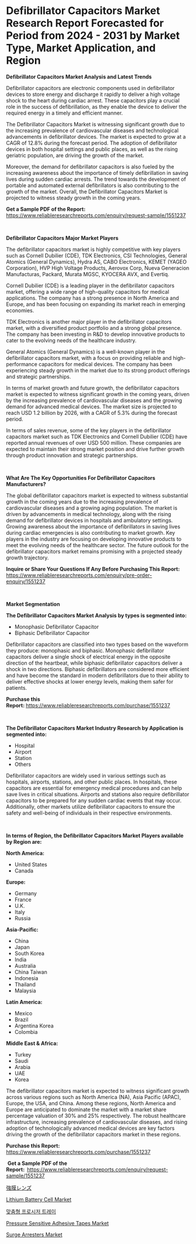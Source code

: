 <p><h1>Defibrillator Capacitors Market Research Report Forecasted for Period from 2024 -  2031 by Market Type, Market Application, and Region</h1></p><p><strong>Defibrillator Capacitors Market Analysis and Latest Trends</strong></p>
<p><p>Defibrillator capacitors are electronic components used in defibrillator devices to store energy and discharge it rapidly to deliver a high voltage shock to the heart during cardiac arrest. These capacitors play a crucial role in the success of defibrillation, as they enable the device to deliver the required energy in a timely and efficient manner.</p><p>The Defibrillator Capacitors Market is witnessing significant growth due to the increasing prevalence of cardiovascular diseases and technological advancements in defibrillator devices. The market is expected to grow at a CAGR of 12.8% during the forecast period. The adoption of defibrillator devices in both hospital settings and public places, as well as the rising geriatric population, are driving the growth of the market.</p><p>Moreover, the demand for defibrillator capacitors is also fueled by the increasing awareness about the importance of timely defibrillation in saving lives during sudden cardiac arrests. The trend towards the development of portable and automated external defibrillators is also contributing to the growth of the market. Overall, the Defibrillator Capacitors Market is projected to witness steady growth in the coming years.</p></p>
<p><strong>Get a Sample PDF of the Report:&nbsp;</strong> <a href="https://www.reliableresearchreports.com/enquiry/request-sample/1551237">https://www.reliableresearchreports.com/enquiry/request-sample/1551237</a></p>
<p>&nbsp;</p>
<p><strong>Defibrillator Capacitors Major Market Players</strong></p>
<p><p>The defibrillator capacitors market is highly competitive with key players such as Cornell Dubilier (CDE), TDK Electronics, CSI Technologies, General Atomics (General Dynamics), Hydra AS, CABO Electronics, KEMET (YAGEO Corporation), HVP High Voltage Products, Aerovox Corp, Nueva Generacion Manufacturas, Packard, Murata MGSC, KYOCERA AVX, and Evertiq.</p><p>Cornell Dubilier (CDE) is a leading player in the defibrillator capacitors market, offering a wide range of high-quality capacitors for medical applications. The company has a strong presence in North America and Europe, and has been focusing on expanding its market reach in emerging economies.</p><p>TDK Electronics is another major player in the defibrillator capacitors market, with a diversified product portfolio and a strong global presence. The company has been investing in R&D to develop innovative products to cater to the evolving needs of the healthcare industry.</p><p>General Atomics (General Dynamics) is a well-known player in the defibrillator capacitors market, with a focus on providing reliable and high-performance capacitors for medical devices. The company has been experiencing steady growth in the market due to its strong product offerings and strategic partnerships.</p><p>In terms of market growth and future growth, the defibrillator capacitors market is expected to witness significant growth in the coming years, driven by the increasing prevalence of cardiovascular diseases and the growing demand for advanced medical devices. The market size is projected to reach USD 1.2 billion by 2026, with a CAGR of 5.3% during the forecast period.</p><p>In terms of sales revenue, some of the key players in the defibrillator capacitors market such as TDK Electronics and Cornell Dubilier (CDE) have reported annual revenues of over USD 500 million. These companies are expected to maintain their strong market position and drive further growth through product innovation and strategic partnerships.</p></p>
<p>&nbsp;</p>
<p><strong>What Are The Key Opportunities For Defibrillator Capacitors Manufacturers?</strong></p>
<p><p>The global defibrillator capacitors market is expected to witness substantial growth in the coming years due to the increasing prevalence of cardiovascular diseases and a growing aging population. The market is driven by advancements in medical technology, along with the rising demand for defibrillator devices in hospitals and ambulatory settings. Growing awareness about the importance of defibrillators in saving lives during cardiac emergencies is also contributing to market growth. Key players in the industry are focusing on developing innovative products to meet the evolving needs of the healthcare sector. The future outlook for the defibrillator capacitors market remains promising with a projected steady growth trajectory.</p></p>
<p><strong>Inquire or Share Your Questions If Any Before Purchasing This Report:</strong> <a href="https://www.reliableresearchreports.com/enquiry/pre-order-enquiry/1551237">https://www.reliableresearchreports.com/enquiry/pre-order-enquiry/1551237</a></p>
<p>&nbsp;</p>
<p><strong>Market Segmentation</strong></p>
<p><strong>The Defibrillator Capacitors Market Analysis by types is segmented into:</strong></p>
<p><ul><li>Monophasic Defibrillator Capacitor</li><li>Biphasic Defibrillator Capacitor</li></ul></p>
<p><p>Defibrillator capacitors are classified into two types based on the waveform they produce: monophasic and biphasic. Monophasic defibrillator capacitors deliver a single shock of electrical energy in the opposite direction of the heartbeat, while biphasic defibrillator capacitors deliver a shock in two directions. Biphasic defibrillators are considered more efficient and have become the standard in modern defibrillators due to their ability to deliver effective shocks at lower energy levels, making them safer for patients.</p></p>
<p><strong>Purchase this Report:&nbsp;</strong><a href="https://www.reliableresearchreports.com/purchase/1551237">https://www.reliableresearchreports.com/purchase/1551237</a></p>
<p>&nbsp;</p>
<p><strong>The Defibrillator Capacitors Market Industry Research by Application is segmented into:</strong></p>
<p><ul><li>Hospital</li><li>Airport</li><li>Station</li><li>Others</li></ul></p>
<p><p>Defibrillator capacitors are widely used in various settings such as hospitals, airports, stations, and other public places. In hospitals, these capacitors are essential for emergency medical procedures and can help save lives in critical situations. Airports and stations also require defibrillator capacitors to be prepared for any sudden cardiac events that may occur. Additionally, other markets utilize defibrillator capacitors to ensure the safety and well-being of individuals in their respective environments.</p></p>
<p>&nbsp;</p>
<p><strong>In terms of Region, the Defibrillator Capacitors Market Players available by Region are:</strong></p>
<p>
    <p> <strong> North America: </strong>
        <ul>
            <li>United States</li>
            <li>Canada</li>
        </ul>
        </p> 
    <p> <strong> Europe: </strong>
        <ul>
            <li>Germany</li>
            <li>France</li>
            <li>U.K.</li>
            <li>Italy</li>
            <li>Russia</li>
        </ul>
        </p> 
    <p> <strong> Asia-Pacific: </strong>
        <ul>
            <li>China</li>
            <li>Japan</li>
            <li>South Korea</li>
            <li>India</li>
            <li>Australia</li>
            <li>China Taiwan</li>
            <li>Indonesia</li>
            <li>Thailand</li>
            <li>Malaysia</li>
        </ul>
        </p> 
    <p> <strong> Latin America: </strong>
        <ul>
            <li>Mexico</li>
            <li>Brazil</li>
            <li>Argentina Korea</li>
            <li>Colombia</li>
        </ul>
        </p> 
    <p> <strong> Middle East & Africa: </strong>
        <ul>
            <li>Turkey</li>
            <li>Saudi</li>
            <li>Arabia</li>
            <li>UAE</li>
            <li>Korea</li>
        </ul>
    </p>
    </p>
<p><p>The defibrillator capacitors market is expected to witness significant growth across various regions such as North America (NA), Asia Pacific (APAC), Europe, the USA, and China. Among these regions, North America and Europe are anticipated to dominate the market with a market share percentage valuation of 30% and 25% respectively. The robust healthcare infrastructure, increasing prevalence of cardiovascular diseases, and rising adoption of technologically advanced medical devices are key factors driving the growth of the defibrillator capacitors market in these regions.</p></p>
<p><strong>Purchase this Report: </strong><a href="https://www.reliableresearchreports.com/purchase/1551237">https://www.reliableresearchreports.com/purchase/1551237</a></p>
<p>&nbsp;<strong>Get a Sample PDF of the Report:&nbsp;&nbsp;</strong><a href="https://www.reliableresearchreports.com/enquiry/request-sample/1551237">https://www.reliableresearchreports.com/enquiry/request-sample/1551237</a></p>
<p><strong></strong></p>
<p><p><a href="https://github.com/ppmazlotr77499/Market-Research-Report-List-1/blob/main/777591616007.md">強膜レンズ</a></p><p><a href="https://github.com/GroverBarry/Market-Research-Report-List-4/blob/main/lithium-battery-cell-market.md">Lithium Battery Cell Market</a></p><p><a href="https://github.com/idcefvhkdut6/Market-Research-Report-List-1/blob/main/854941414781.md">맞춤형 프로시저 트레이</a></p><p><a href="https://scarlet-rocket-c63.notion.site/Pressure-Sensitive-Adhesive-Tapes-Market-Size-Global-Industry-Overview-Market-Segmentation-and-For-248af788617043ff895f2f9b7e0a9968">Pressure Sensitive Adhesive Tapes Market</a></p><p><a href="https://view.publitas.com/reportprime-1/global-surge-arresters-market-size-and-market-trends-insights-and-projections-from-2024-to-2031/">Surge Arresters Market</a></p></p>